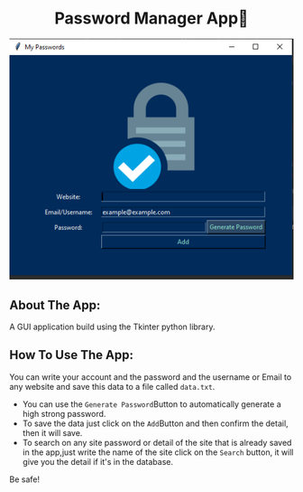 <h1 align='center'>Password Manager App🔑</h1>

<p align='center'>
  <img src='./demo.PNG'>
</p>

## About The App:
A GUI application build using the Tkinter python library.

## How To Use The App:
You can write your account and the password and the username or Email to any website and save this data to a file called
```data.txt```.
- You can use the ```Generate Password```Button to automatically generate a high strong password.
- To save the data just click on the ``Add``Button and then confirm the detail, then it will save.
- To search on any site password or detail of the site that is already saved in the app,just write the name of the 
site click on the ```Search``` button, it will give you the detail if it's in the database.


Be safe!
